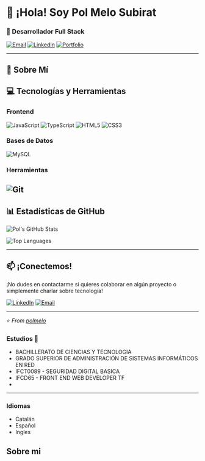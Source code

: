# 👋 ¡Hola! Soy Pol Melo Subirat

### 💼 Desarrollador Full Stack

[![Email](https://img.shields.io/badge/Email-pol.melo14@gmail.com-D14836?style=flat-square&logo=gmail&logoColor=white)](mailto:pol.melo14@gmail.com)
[![LinkedIn](https://img.shields.io/badge/LinkedIn-PolMelo-0077B5?style=flat-square&logo=linkedin&logoColor=white)](https://www.linkedin.com/in/PolMelo/)
[![Portfolio](https://img.shields.io/badge/🌐_Portfolio-Pol_Melo-FF7139?style=flat-square&logo=firefox&logoColor=white)](https://polmelo.github.io/)

---

## 🚀 Sobre Mí



## 💻 Tecnologías y Herramientas

### Frontend
![JavaScript](https://img.shields.io/badge/JavaScript-F7DF1E?style=for-the-badge&logo=javascript&logoColor=black)
![TypeScript](https://img.shields.io/badge/TypeScript-3178C6?style=for-the-badge&logo=typescript&logoColor=white)
![HTML5](https://img.shields.io/badge/HTML5-E34F26?style=for-the-badge&logo=html5&logoColor=white)
![CSS3](https://img.shields.io/badge/CSS3-1572B6?style=for-the-badge&logo=css3&logoColor=white)

### Bases de Datos
![MySQL](https://img.shields.io/badge/MySQL-4479A1?style=for-the-badge&logo=mysql&logoColor=white)

### Herramientas
![Git](https://img.shields.io/badge/Git-F05032?style=for-the-badge&logo=git&logoColor=white)
---

## 📊 Estadísticas de GitHub

![Pol's GitHub Stats](https://github-readme-stats.vercel.app/api?username=polmelo&show_icons=true&theme=radical)

![Top Languages](https://github-readme-stats.vercel.app/api/top-langs/?username=polmelo&layout=compact&theme=radical)

---

## 📫 ¡Conectemos!

¡No dudes en contactarme si quieres colaborar en algún proyecto o simplemente charlar sobre tecnología!

[![LinkedIn](https://img.shields.io/badge/Conectemos_en_LinkedIn-0077B5?style=for-the-badge&logo=linkedin&logoColor=white)](https://www.linkedin.com/in/PolMelo/)
[![Email](https://img.shields.io/badge/Envíame_un_Email-D14836?style=for-the-badge&logo=gmail&logoColor=white)](mailto:pol.melo14@gmail.com)

---

⭐️ *From [polmelo](https://github.com/polmelo)*

###  Estudios 📖
* BACHILLERATO DE CIENCIAS Y TECNOLOGIA  
* GRADO SUPERIOR DE ADMINISTRACIÓN DE SISTEMAS INFORMÁTICOS EN RED
* IFCT0089 - SEGURIDAD DIGITAL BASICA 
* IFCD65 - FRONT END WEB DEVELOPER TF
* 
  
*******

### Idiomas
* Catalán
* Español 
* Ingles 



## Sobre mi

